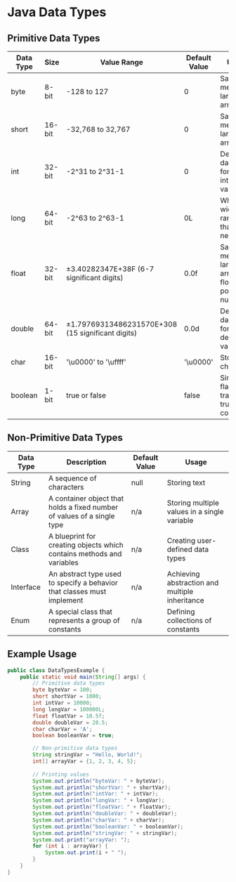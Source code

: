 # Java Data Types

## Primitive Data Types

| Data Type | Size     | Value Range                                 | Default Value | Usage                                                |
|-----------|----------|---------------------------------------------|---------------|------------------------------------------------------|
| byte      | 8-bit    | -128 to 127                                 | 0             | Saving memory in large arrays                        |
| short     | 16-bit   | -32,768 to 32,767                           | 0             | Saving memory in large arrays                        |
| int       | 32-bit   | -2^31 to 2^31-1                             | 0             | Default data type for integral values                |
| long      | 64-bit   | -2^63 to 2^63-1                             | 0L            | When a wider range than `int` is needed              |
| float     | 32-bit   | ±3.40282347E+38F (6-7 significant digits)   | 0.0f          | Saving memory in large arrays of floating point nums |
| double    | 64-bit   | ±1.79769313486231570E+308 (15 significant digits) | 0.0d          | Default data type for decimal values                 |
| char      | 16-bit   | '\u0000' to '\uffff'                        | '\u0000'      | Storing characters                                   |
| boolean   | 1-bit    | true or false                               | false         | Simple flags that track true/false conditions        |

## Non-Primitive Data Types

| Data Type | Description                                                | Default Value | Usage                                    |
|-----------|------------------------------------------------------------|---------------|------------------------------------------|
| String    | A sequence of characters                                   | null          | Storing text                             |
| Array     | A container object that holds a fixed number of values of a single type | n/a           | Storing multiple values in a single variable |
| Class     | A blueprint for creating objects which contains methods and variables | n/a           | Creating user-defined data types         |
| Interface | An abstract type used to specify a behavior that classes must implement | n/a           | Achieving abstraction and multiple inheritance |
| Enum      | A special class that represents a group of constants       | n/a           | Defining collections of constants        |

## Example Usage

```java
public class DataTypesExample {
    public static void main(String[] args) {
        // Primitive data types
        byte byteVar = 100;
        short shortVar = 1000;
        int intVar = 10000;
        long longVar = 100000L;
        float floatVar = 10.5f;
        double doubleVar = 20.5;
        char charVar = 'A';
        boolean booleanVar = true;

        // Non-primitive data types
        String stringVar = "Hello, World!";
        int[] arrayVar = {1, 2, 3, 4, 5};
        
        // Printing values
        System.out.println("byteVar: " + byteVar);
        System.out.println("shortVar: " + shortVar);
        System.out.println("intVar: " + intVar);
        System.out.println("longVar: " + longVar);
        System.out.println("floatVar: " + floatVar);
        System.out.println("doubleVar: " + doubleVar);
        System.out.println("charVar: " + charVar);
        System.out.println("booleanVar: " + booleanVar);
        System.out.println("stringVar: " + stringVar);
        System.out.print("arrayVar: ");
        for (int i : arrayVar) {
            System.out.print(i + " ");
        }
    }
}
```
